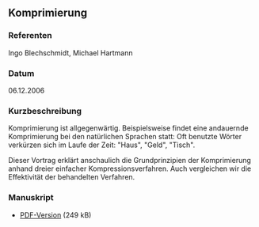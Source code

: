 ## Komprimierung


### Referenten
Ingo Blechschmidt, Michael Hartmann

### Datum
06.12.2006

### Kurzbeschreibung
Komprimierung ist allgegenwärtig. Beispielsweise findet eine andauernde
Komprimierung bei den natürlichen Sprachen statt: Oft benutzte Wörter verkürzen
sich im Laufe der Zeit: "Haus", "Geld", "Tisch".

Dieser Vortrag erklärt anschaulich die Grundprinzipien der Komprimierung anhand
dreier einfacher Kompressionsverfahren. Auch vergleichen wir die Effektivität
der behandelten Verfahren.


### Manuskript

* [PDF-Version](/download/Vortraege/Komprimierung.pdf) (249 kB)
